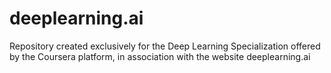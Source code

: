 # deeplearning.ai
 Repository created exclusively for the Deep Learning Specialization offered by the Coursera platform, in association with the website deeplearning.ai
